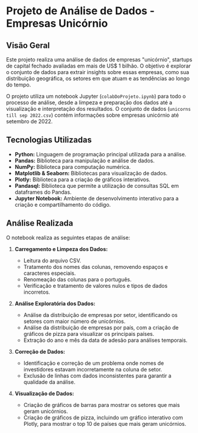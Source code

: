 
# Projeto de Análise de Dados - Empresas Unicórnio

## Visão Geral

Este projeto realiza uma análise de dados de empresas "unicórnio", startups de capital fechado avaliadas em mais de US$ 1 bilhão. O objetivo é explorar o conjunto de dados para extrair insights sobre essas empresas, como sua distribuição geográfica, os setores em que atuam e as tendências ao longo do tempo.

O projeto utiliza um notebook Jupyter (`colabDoProjeto.ipynb`) para todo o processo de análise, desde a limpeza e preparação dos dados até a visualização e interpretação dos resultados. O conjunto de dados (`unicorns till sep 2022.csv`) contém informações sobre empresas unicórnio até setembro de 2022.

## Tecnologias Utilizadas

* **Python:** Linguagem de programação principal utilizada para a análise.
* **Pandas:** Biblioteca para manipulação e análise de dados.
* **NumPy:** Biblioteca para computação numérica.
* **Matplotlib & Seaborn:** Bibliotecas para visualização de dados.
* **Plotly:** Biblioteca para a criação de gráficos interativos.
* **Pandasql:** Biblioteca que permite a utilização de consultas SQL em dataframes do Pandas.
* **Jupyter Notebook:** Ambiente de desenvolvimento interativo para a criação e compartilhamento do código.

## Análise Realizada

O notebook realiza as seguintes etapas de análise:

1.  **Carregamento e Limpeza dos Dados:**
    * Leitura do arquivo CSV.
    * Tratamento dos nomes das colunas, removendo espaços e caracteres especiais.
    * Renomeação das colunas para o português.
    * Verificação e tratamento de valores nulos e tipos de dados incorretos.

2.  **Análise Exploratória dos Dados:**
    * Análise da distribuição de empresas por setor, identificando os setores com maior número de unicórnios.
    * Análise da distribuição de empresas por país, com a criação de gráficos de pizza para visualizar os principais países.
    * Extração do ano e mês da data de adesão para análises temporais.

3.  **Correção de Dados:**
    * Identificação e correção de um problema onde nomes de investidores estavam incorretamente na coluna de setor.
    * Exclusão de linhas com dados inconsistentes para garantir a qualidade da análise.

4.  **Visualização de Dados:**
    * Criação de gráficos de barras para mostrar os setores que mais geram unicórnios.
    * Criação de gráficos de pizza, incluindo um gráfico interativo com Plotly, para mostrar o top 10 de países que mais geram unicórnios.
